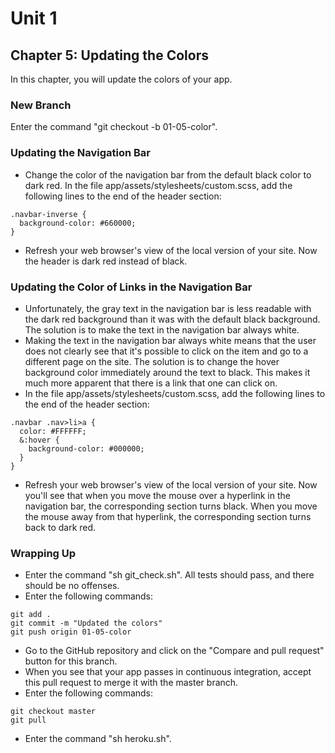 # Unit 1
## Chapter 5: Updating the Colors

In this chapter, you will update the colors of your app.

### New Branch
Enter the command "git checkout -b 01-05-color".

### Updating the Navigation Bar
* Change the color of the navigation bar from the default black color to dark red.  In the file app/assets/stylesheets/custom.scss, add the following lines to the end of the header section:
```
.navbar-inverse {
  background-color: #660000;
}
```
* Refresh your web browser's view of the local version of your site.  Now the header is dark red instead of black.

### Updating the Color of Links in the Navigation Bar
* Unfortunately, the gray text in the navigation bar is less readable with the dark red background than it was with the default black background.  The solution is to make the text in the navigation bar always white.
* Making the text in the navigation bar always white means that the user does not clearly see that it's possible to click on the item and go to a different page on the site.  The solution is to change the hover background color immediately around the text to black.  This makes it much more apparent that there is a link that one can click on.
* In the file app/assets/stylesheets/custom.scss, add the following lines to the end of the header section:
```
.navbar .nav>li>a {
  color: #FFFFFF;
  &:hover {
    background-color: #000000;
  }
}
```
* Refresh your web browser's view of the local version of your site.  Now you'll see that when you move the mouse over a hyperlink in the navigation bar, the corresponding section turns black.  When you move the mouse away from that hyperlink, the corresponding section turns back to dark red.

### Wrapping Up
* Enter the command "sh git_check.sh".  All tests should pass, and there should be no offenses.
* Enter the following commands:
```
git add .
git commit -m "Updated the colors"
git push origin 01-05-color
```
* Go to the GitHub repository and click on the "Compare and pull request" button for this branch.
* When you see that your app passes in continuous integration, accept this pull request to merge it with the master branch.
* Enter the following commands:
```
git checkout master
git pull
```
* Enter the command "sh heroku.sh".
